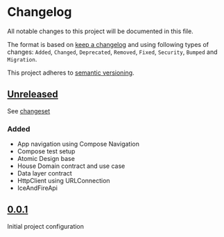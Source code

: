 # Changelog

All notable changes to this project will be documented in this file.

The format is based on [keep a changelog](http://keepachangelog.com/en/1.0.0/) and using following
types of changes: `Added`, `Changed`, `Deprecated`, `Removed`, `Fixed`, `Security`, `Bumped`
and `Migration`.

This project adheres to [semantic versioning](http://semver.org/spec/v2.0.0.html).

## [Unreleased](https://github.com/wmontwe/mhp-mobile-challenge-android/releases/latest)

See [changeset](https://github.com/wmontwe/mhp-mobile-challenge-android/compare/v0.0.1...main)

### Added

- App navigation using Compose Navigation
- Compose test setup
- Atomic Design base
- House Domain contract and use case
- Data layer contract
- HttpClient using URLConnection
- IceAndFireApi

## [0.0.1](https://github.com/wmontwe/mhp-mobile-challenge-android/releases/tag/v0.0.1)

Initial project configuration

